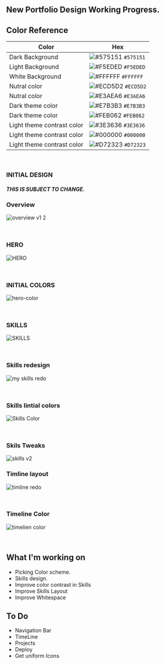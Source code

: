 ## New Portfolio Design Working Progress.

## Color Reference

| Color             | Hex                                                                |
| ----------------- | ------------------------------------------------------------------ |
| Dark Background | ![#575151](https://via.placeholder.com/15/575151/575151.png) `#575151`|
| Light Background | ![#F5EDED](https://via.placeholder.com/15/F5EDED/F5EDED.png) `#F5EDED`|
| White Background | ![#FFFFFF](https://via.placeholder.com/15/FFFFFF/FFFFFF.png) `#FFFFFF`|
| Nutral color | ![#ECD5D2](https://via.placeholder.com/15/ECD5D2/ECD5D2.png) `#ECD5D2`|
| Nutral color | ![#E3AEA6](https://via.placeholder.com/15/E3AEA6/E3AEA6.png) `#E3AEA6`|
| Dark theme color | ![#E7B3B3](https://via.placeholder.com/15/E7B3B3/E7B3B3.png) `#E7B3B3`|
| Dark theme color | ![#FEB062](https://via.placeholder.com/15/FEB062/FEB062.png) `#FEB062`|
| Light theme contrast color | ![#3E3636](https://via.placeholder.com/15/3E3636/3E3636.png) `#3E3636`|
| Light theme contrast color | ![#000000](https://via.placeholder.com/15/000000/000000.png) `#000000`|
| Light theme contrast color | ![#D72323](https://via.placeholder.com/15/D72323/D72323.png) `#D72323`|


<br />

### INITIAL DESIGN
##### THIS IS SUBJECT TO CHANGE.

### Overview
![overview v1 2](https://user-images.githubusercontent.com/78625404/176594367-36ed551d-3634-4796-88e3-9a1d2ee02a68.png)


<br />

### HERO
![HERO](https://user-images.githubusercontent.com/78625404/175797732-b73cd0a7-e85e-48b7-a91a-3df4c11378d4.png)

<br/>

### INITIAL COLORS
![hero-color](https://user-images.githubusercontent.com/78625404/175824975-3344bc43-b895-4156-bb1c-7115a8212aeb.png)

<br />

### SKILLS
![SKILLS](https://user-images.githubusercontent.com/78625404/175797768-f7c2fe94-a36f-45ff-8466-1d76a09f1741.png)

<br />

### Skills redesign
![my skills redo](https://user-images.githubusercontent.com/78625404/175847163-11ba9788-ce3a-4fed-b064-0414ed9193ca.png)

<br />

### Skills Iintial colors
![Skills Color](https://user-images.githubusercontent.com/78625404/175847370-1dd2f597-895d-4a08-a8de-f566e164865f.png)

<br />


### Skils Tweaks
![skills v2](https://user-images.githubusercontent.com/78625404/176071153-abec0b80-20c8-4239-b950-3a875fd157fe.png)
<br />

### Timline layout
![timline redo](https://user-images.githubusercontent.com/78625404/176594420-424f61fc-8e1c-4228-b079-91db2fbb195e.png)


<br />

### Timeline Color
![timelien color](https://user-images.githubusercontent.com/78625404/176080287-7f1df702-39c0-48d5-83c2-cb7a08a99ee8.png)

<br />

## What I'm working on
* Picking Color scheme.
* Skills design.
* Improve color contrast in Skills
* Improve Skills Layout
* Improve Whitespace

## To Do
* Navigation Bar
* TimeLine
* Projects
* Deploy
* Get uniform Icons
